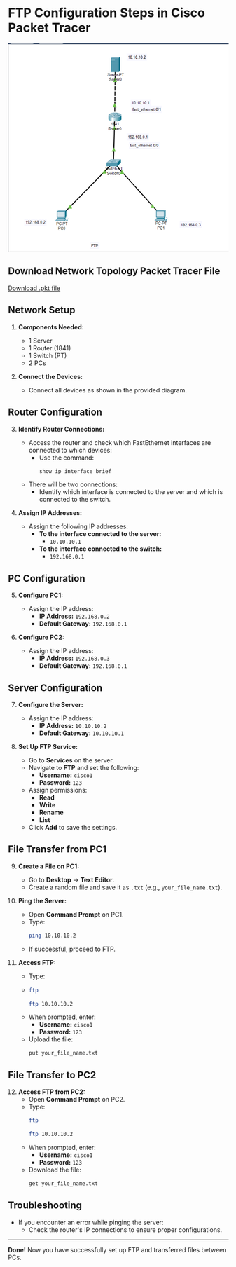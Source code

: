 # **FTP Configuration Steps in Cisco Packet Tracer**

![FTP Setup](./images/ftp.png)

## **Download Network Topology Packet Tracer File**

[Download .pkt file](./Topologies.pkt)

## **Network Setup**

1. **Components Needed:**
   - 1 Server
   - 1 Router (1841)
   - 1 Switch (PT)
   - 2 PCs

2. **Connect the Devices:**
   - Connect all devices as shown in the provided diagram.

## **Router Configuration**

3. **Identify Router Connections:**
   - Access the router and check which FastEthernet interfaces are connected to which devices:
     - Use the command: 
       ```bash
       show ip interface brief
       ```
   - There will be two connections:
     - Identify which interface is connected to the server and which is connected to the switch.

4. **Assign IP Addresses:**
   - Assign the following IP addresses:
     - **To the interface connected to the server:** 
       - `10.10.10.1`
     - **To the interface connected to the switch:** 
       - `192.168.0.1`

## **PC Configuration**

5. **Configure PC1:**
   - Assign the IP address:
     - **IP Address:** `192.168.0.2`
     - **Default Gateway:** `192.168.0.1`

6. **Configure PC2:**
   - Assign the IP address:
     - **IP Address:** `192.168.0.3`
     - **Default Gateway:** `192.168.0.1`

## **Server Configuration**

7. **Configure the Server:**
   - Assign the IP address:
     - **IP Address:** `10.10.10.2`
     - **Default Gateway:** `10.10.10.1`

8. **Set Up FTP Service:**
   - Go to **Services** on the server.
   - Navigate to **FTP** and set the following:
     - **Username:** `cisco1`
     - **Password:** `123`
   - Assign permissions:
     - **Read**
     - **Write**
     - **Rename**
     - **List**
   - Click **Add** to save the settings.

## **File Transfer from PC1**

9. **Create a File on PC1:**
   - Go to **Desktop** → **Text Editor**.
   - Create a random file and save it as `.txt` (e.g., `your_file_name.txt`).

10. **Ping the Server:**
    - Open **Command Prompt** on PC1.
    - Type:
      ```bash
      ping 10.10.10.2
      ```
    - If successful, proceed to FTP.

11. **Access FTP:**
    - Type:
    - ```bash
      ftp
      ```
      ```bash
      ftp 10.10.10.2
      ```
    - When prompted, enter:
      - **Username:** `cisco1`
      - **Password:** `123`
    - Upload the file:
      ```bash
      put your_file_name.txt
      ```

## **File Transfer to PC2**

12. **Access FTP from PC2:**
    - Open **Command Prompt** on PC2.
    - Type:
      ```bash
      ftp
      ```
      ```bash
      ftp 10.10.10.2
      ```
    - When prompted, enter:
      - **Username:** `cisco1`
      - **Password:** `123`
    - Download the file:
      ```bash
      get your_file_name.txt
      ```

## **Troubleshooting**

- If you encounter an error while pinging the server:
  - Check the router's IP connections to ensure proper configurations.

---

**Done!** Now you have successfully set up FTP and transferred files between PCs.
